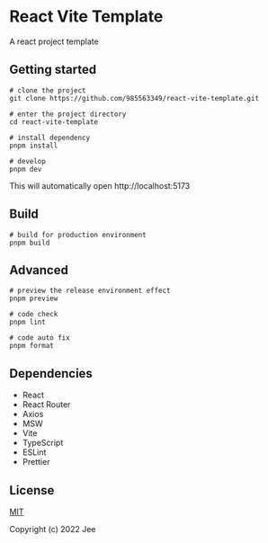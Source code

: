 # React Vite Template

A react project template

## Getting started

```shell
# clone the project
git clone https://github.com/985563349/react-vite-template.git

# enter the project directory
cd react-vite-template

# install dependency
pnpm install

# develop
pnpm dev
```

This will automatically open http://localhost:5173

## Build

```shell
# build for production environment
pnpm build
```

## Advanced

```shell
# preview the release environment effect
pnpm preview

# code check
pnpm lint

# code auto fix
pnpm format
```

## Dependencies

- React
- React Router
- Axios
- MSW
- Vite
- TypeScript
- ESLint
- Prettier

## License

[MIT](https://github.com/985563349/react-vite-template/blob/main/LICENSE)

Copyright (c) 2022 Jee
